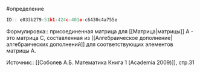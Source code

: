 #определение

```javascript
ID:: e033b279-51b1-424c-401e-c6430c4a755e
```

Формулировка:: присоединенная матрица для [[Матрица|матрицы]] A - это матрица С, составленная из [[Алгебраическое дополнение|алгебраических дополнений]] для соответствующих элементов матрицы A.


Источник:: [[Соболев А.Б. Математика Книга 1 (Academia 2009)]], стр.31